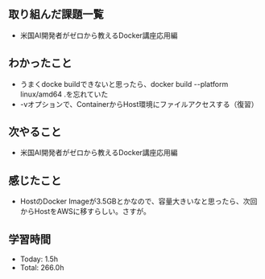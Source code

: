 ## 取り組んだ課題一覧
- 米国AI開発者がゼロから教えるDocker講座応用編
## わかったこと
- うまくdocke buildできないと思ったら、docker build --platform linux/amd64 .を忘れていた
- -vオプションで、ContainerからHost環境にファイルアクセスする（復習）
## 次やること
- 米国AI開発者がゼロから教えるDocker講座応用編
## 感じたこと
- HostのDocker Imageが3.5GBとかなので、容量大きいなと思ったら、次回からHostをAWSに移すらしい。さすが。
## 学習時間
- Today: 1.5h
- Total: 266.0h
